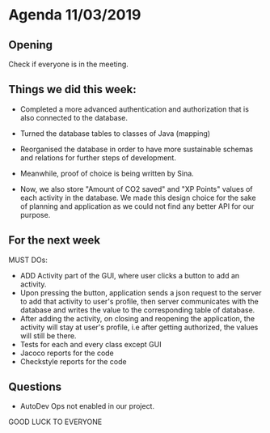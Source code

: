 # Agenda 11/03/2019

## Opening
Check if everyone is in the meeting.

## Things we did this week:
- Completed a more advanced authentication and authorization that is also connected to the database.

- Turned the database tables to classes of Java (mapping)

- Reorganised the database in order to have more sustainable schemas and relations for further steps of development. 

- Meanwhile, proof of choice is being written by Sina.

- Now, we also store "Amount of CO2 saved" and "XP Points" values of each activity in the database. We made this design choice for the sake of planning and application as we could not find any better API for our purpose.


## For the next week

MUST DOs:
- ADD Activity part of the GUI, where user clicks a button to add an activity. 
- Upon pressing the button, application sends a json request to the server to add that activity to user's profile, then server communicates with the database and writes the value to the corresponding table of database.
- After adding the activity, on closing and reopening the application, the activity will stay at user's profile, i.e after getting authorized, the values will still be there.
- Tests for each and every class except GUI
- Jacoco reports for the code
- Checkstyle reports for the code


## Questions

- AutoDev Ops not enabled in our project.

GOOD LUCK TO EVERYONE
